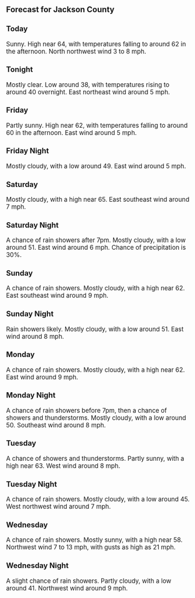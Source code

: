 <div>
   <h2>Forecast for Jackson County</h2>
   <p>
      <div style="font-size:120%">
         <h3>Today</h3>Sunny. High near 64, with temperatures falling to around 62 in the afternoon. North northwest wind 3 to 8 mph.<br></div>
   </p>
   <p>
      <div style="font-size:120%">
         <h3>Tonight</h3>Mostly clear. Low around 38, with temperatures rising to around 40 overnight. East northeast wind around 5 mph.<br></div>
   </p>
   <p>
      <div style="font-size:120%">
         <h3>Friday</h3>Partly sunny. High near 62, with temperatures falling to around 60 in the afternoon. East wind around 5 mph.<br></div>
   </p>
   <p>
      <div style="font-size:120%">
         <h3>Friday Night</h3>Mostly cloudy, with a low around 49. East wind around 5 mph.<br></div>
   </p>
   <p>
      <div style="font-size:120%">
         <h3>Saturday</h3>Mostly cloudy, with a high near 65. East southeast wind around 7 mph.<br></div>
   </p>
   <p>
      <div style="font-size:120%">
         <h3>Saturday Night</h3>A chance of rain showers after 7pm. Mostly cloudy, with a low around 51. East wind around 6 mph. Chance of precipitation is
         30%.<br></div>
   </p>
   <p>
      <div style="font-size:120%">
         <h3>Sunday</h3>A chance of rain showers. Mostly cloudy, with a high near 62. East southeast wind around 9 mph.<br></div>
   </p>
   <p>
      <div style="font-size:120%">
         <h3>Sunday Night</h3>Rain showers likely. Mostly cloudy, with a low around 51. East wind around 8 mph.<br></div>
   </p>
   <p>
      <div style="font-size:120%">
         <h3>Monday</h3>A chance of rain showers. Mostly cloudy, with a high near 62. East wind around 9 mph.<br></div>
   </p>
   <p>
      <div style="font-size:120%">
         <h3>Monday Night</h3>A chance of rain showers before 7pm, then a chance of showers and thunderstorms. Mostly cloudy, with a low around 50. Southeast
         wind around 8 mph.<br></div>
   </p>
   <p>
      <div style="font-size:120%">
         <h3>Tuesday</h3>A chance of showers and thunderstorms. Partly sunny, with a high near 63. West wind around 8 mph.<br></div>
   </p>
   <p>
      <div style="font-size:120%">
         <h3>Tuesday Night</h3>A chance of rain showers. Mostly cloudy, with a low around 45. West northwest wind around 7 mph.<br></div>
   </p>
   <p>
      <div style="font-size:120%">
         <h3>Wednesday</h3>A chance of rain showers. Mostly sunny, with a high near 58. Northwest wind 7 to 13 mph, with gusts as high as 21 mph.<br></div>
   </p>
   <p>
      <div style="font-size:120%">
         <h3>Wednesday Night</h3>A slight chance of rain showers. Partly cloudy, with a low around 41. Northwest wind around 9 mph.<br></div>
   </p>
</div>